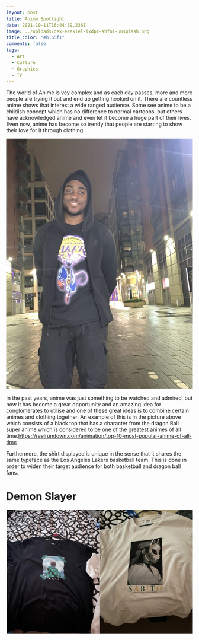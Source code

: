 ```yaml
---
layout: post
title: Anime Spotlight
date: 2021-10-11T16:44:39.236Z
image: ../uploads/dex-ezekiel-ixdpz-ahfoi-unsplash.png
title_color: "#b165f1"
comments: false
tags:
  - Art
  - Culture
  - Graphics
  - TV
---
```

The world of Anime is vey complex and as each day passes, more and more people are trying it out and end up getting hooked on it. There are countless anime shows that interest a wide ranged audience. Some see anime to be a childish concept which has no difference to normal cartoons, but others have acknowledged anime and even let it become a huge part of their lives.  Even now, anime has become so trendy that people are starting to show their love for it through clothing.

![](../uploads/thumbnail_image0.png "Dragon ball super shirt")

In the past years, anime was just something to be watched and admired, but now it has become a great opportunity and an amazing idea for conglomerates to utilise and one of these great ideas is to combine certain animes and clothing together. An example of this is in the picture above which consists of a black top that has a character from the dragon Ball super anime which is considered to be one of the greatest animes of all time.<https://reelrundown.com/animation/top-10-most-popular-anime-of-all-time>

Furthermore, the shirt displayed is unique in the sense that it shares the same typeface as the Los Angeles Lakers basketball team. This is done in order to widen their target audience for both basketball and dragon ball fans.

# Demon Slayer

![](../uploads/screenshot-2021-10-11-at-18.57.11.png)